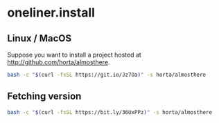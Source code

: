 # oneliner.install

## Linux / MacOS

Suppose you want to install a project hosted at <http://github.com/horta/almosthere>.

```bash
bash -c "$(curl -fsSL https://git.io/Jz7Oa)" -s horta/almosthere
```

## Fetching version


```bash
bash -c "$(curl -fsSL https://bit.ly/36UxPPz)" -s horta/almosthere
```
